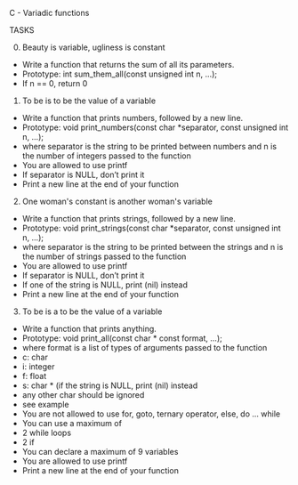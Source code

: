 C - Variadic functions

TASKS

0. Beauty is variable, ugliness is constant

 - Write a function that returns the sum of all its parameters.
 - Prototype: int sum_them_all(const unsigned int n, ...);
 - If n == 0, return 0

1. To be is to be the value of a variable

 - Write a function that prints numbers, followed by a new line.
 - Prototype: void print_numbers(const char *separator, const unsigned int n, ...);
 - where separator is the string to be printed between numbers and n is the number of integers passed to the function
 - You are allowed to use printf
 - If separator is NULL, don’t print it
 - Print a new line at the end of your function

2. One woman's constant is another woman's variable

 - Write a function that prints strings, followed by a new line.
 - Prototype: void print_strings(const char *separator, const unsigned int n, ...);
 - where separator is the string to be printed between the strings and n is the number of strings passed to the function
 - You are allowed to use printf
 - If separator is NULL, don’t print it
 - If one of the string is NULL, print (nil) instead
 - Print a new line at the end of your function

3. To be is a to be the value of a variable

 - Write a function that prints anything.
 - Prototype: void print_all(const char * const format, ...);
 - where format is a list of types of arguments passed to the function
 - c: char
 - i: integer
 - f: float
 - s: char * (if the string is NULL, print (nil) instead
 - any other char should be ignored
 - see example
 - You are not allowed to use for, goto, ternary operator, else, do ... while
 - You can use a maximum of
 - 2 while loops
 - 2 if
 - You can declare a maximum of 9 variables
 - You are allowed to use printf
 - Print a new line at the end of your function

